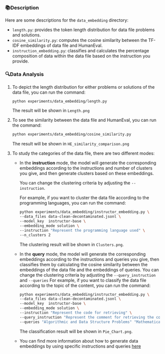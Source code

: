 ### 📚Description
Here are some descriptions for the `data_embedding` directory:
- `length.py`: provides the token length distribution for data file problems and solutions.
- `cosine_similarity.py`: computes the cosine similarity between the TF-IDF embeddings of data file and HumanEval.
- `instruction_embedding.py`:  classifies and calculates the percentage composition of data within the data file based on the instruction you provide.

### 🔍Data Analysis
1. To depict the length distribution for either problems or solutions of the data file, you can run the command:
    ```bash
    python experiments/data_embedding/length.py 
    ```
    The result will be shown in `Length.png`

2. To see the similarity between the data file and HumanEval, you can run the command:
    ```bash
    python experiments/data_embedding/cosine_similarity.py
    ```
    The result will be shown in `HE_similarity_comparison.png`

3. To study the categories of the data file, there are two different modes:
    - In the **instruction** mode, the model will generate the corresponding embeddings according to the instructions and number of clusters you give, and then generate clusters based on these embeddings.
      
      You can change the clustering criteria by adjusting the `--instruction`.
      
      For example, if you want to cluster the data file according to the programming languages, you can run the command:
      
      ```bash
      python experiments/data_embedding/instructor_embedding.py \
      --data_files data-clean-decontaminated.jsonl \
      --model_key  instructor-base \
      --embedding_mode solution \
      --instruction "Represent the programming language used" \
      --n_clusters 2
      ```
      The clustering result will be shown in  `Clusters.png`.
      
    - In the **query** mode,  the model will generate the corresponding embeddings according to the instructions and queries you give,  then classifies them by calculating the cosine similarity between the embeddings of the data file and the embeddings of queries.
      You can change the clustering criteria by adjusting the `--query_instruction` and `--queries`
      For example, if you want to classify the data file according to the topic of the content, you can run the command:
      
      ```bash
      python experiments/data_embedding/instructor_embedding.py \
      --data_files data-clean-decontaminated.jsonl \
      --model_key  instructor-base \
      --embedding_mode solution \
      --instruction "Represent the code for retrieving" \
      --query_instruction "Represent the comment for retrieving the corresponding code" \
      --queries "Algorithmic and Data Structure Problems" "Mathematical and Computational Problems" "Database and SQL Problems" "System Design and Architecture Problems" "Security and Cryptography Problems" "Performance Optimization Problems" "Web Problems" "Domain Specific Problems" "User Interface and Application Design Problems" "Data Science and Machine Learning Problems" 
      ```
       The classification result will be shown in  `Pie_Chart.png`.
    - You can find more information about how to generate data embeddings by using specific instructions and queries [here](https://arxiv.org/pdf/2212.09741.pdf) 
